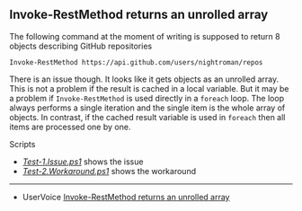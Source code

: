
## Invoke-RestMethod returns an unrolled array

The following command at the moment of writing is supposed to return 8 objects
describing GitHub repositories

    Invoke-RestMethod https://api.github.com/users/nightroman/repos

There is an issue though. It looks like it gets objects as an unrolled array.
This is not a problem if the result is cached in a local variable. But it may
be a problem if `Invoke-RestMethod` is used directly in a `foreach` loop. The
loop always performs a single iteration and the single item is the whole array
of objects. In contrast, if the cached result variable is used in `foreach`
then all items are processed one by one.

Scripts

- [*Test-1.Issue.ps1*](Test-1.Issue.ps1) shows the issue
- [*Test-2.Workaround.ps1*](Test-1.Issue.ps1) shows the workaround

****

- UserVoice [Invoke-RestMethod returns an unrolled array](http://windowsserver.uservoice.com/forums/301869-powershell/suggestions/11201622-invoke-restmethod-returns-an-unrolled-array)
